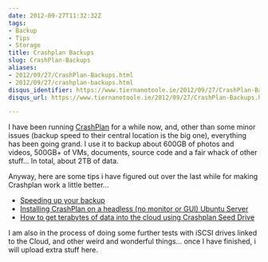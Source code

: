```yaml
---
date: 2012-09-27T11:32:32Z
tags:
- Backup
- Tips
- Storage
title: Crashplan Backups
slug: CrashPlan-Backups
aliases:
- 2012/09/27/CrashPlan-Backups.html
- 2012/09/27/crashplan-backups.html
disqus_identifier: https://www.tiernanotoole.ie/2012/09/27/CrashPlan-Backups.html
disqus_url: https://www.tiernanotoole.ie/2012/09/27/CrashPlan-Backups.html

---
```

 
 
 
 
 
 
 
 

I have been running [CrashPlan][1] for a while now, and, other than some minor issues (backup speed to their central location is the big one), everything has been going grand. I use it to backup about 600GB of photos and videos, 500GB+ of VMs, documents, source code and a fair whack of other stuff... In total, about 2TB of data.

Anyway, here are some tips i have figured out over the last while for making Crashplan work a little better...

* [Speeding up your backup][4]
* [Installing CrashPlan on a headless (no monitor or GUI) Ubuntu Server][2]
* [How to get terabytes of data into the cloud using Crashplan Seed Drive][3]

I am also in the process of doing some further tests with iSCSI drives linked to the Cloud, and other weird and wonderful things... once I have finished, i will upload extra stuff here.

[1]:http://www.crashplan.com
[2]:http://nerdwa.com/index.php/2011/05/crashplan-on-ubuntu-server/
[3]:http://www.uncorneredmarket.com/2012/02/crashplan-backup/
[4]:http://support.crashplan.com/doku.php/recipe/speeding_up_your_backup
